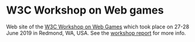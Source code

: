 # W3C Workshop on Web games

Web site of the [W3C Workshop on Web Games](https://www.w3.org/2018/12/games-workshop) which took place on 27-28 June 2019 in Redmond, WA, USA. See the [workshop report](https://www.w3.org/2018/12/games-workshop/report.html) for more info.
